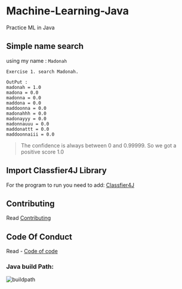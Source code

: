 # Machine-Learning-Java
Practice ML in Java

## Simple name search 

using my name :  `Madonah`

```
Exercise 1. search Madonah.

OutPut : 
madonah = 1.0
madona = 0.0
madonna = 0.0
maddona = 0.0
maddoonna = 0.0
madonahhh = 0.0
madonayyy = 0.0
madonnauuu = 0.0
maddonattt = 0.0
maddoonnaiii = 0.0
```

> The confidence is always between 0 and 0.99999. So we got a positive score 1.0

## Import Classfier4J Library
For the program to run you need to add:
[Classfier4J](https://sourceforge.net/projects/classifier4j/?source=typ_redirect)

## Contributing
Read  [Contributing](https://gist.github.com/PurpleBooth/b24679402957c63ec426)

## Code Of Conduct
Read - [Code of code](https://github.com/Madonahs/Machine-Learning-Java/blob/master/CODE_OF_CONDUCT.md)

### Java build Path:
![buildpath](https://user-images.githubusercontent.com/11560987/37567138-79e3e0c2-2a90-11e8-9c8a-fd0b96d81b8f.PNG)
